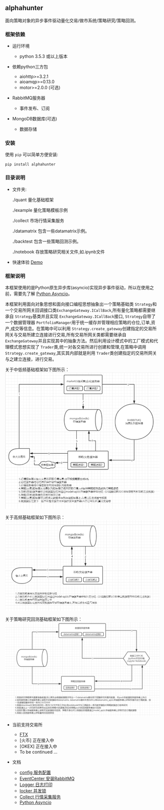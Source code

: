 
## alphahunter

面向策略对象的异步事件驱动量化交易/做市系统/策略研究/策略回测。


### 框架依赖

- 运行环境
   - python 3.5.3 或以上版本

- 依赖python三方包
   - aiohttp>=3.2.1
   - aioamqp>=0.13.0
   - motor>=2.0.0 (可选)

- RabbitMQ服务器
    - 事件发布、订阅

- MongoDB数据库(可选)
    - 数据存储


### 安装
使用 `pip` 可以简单方便安装:
```text
pip install alphahunter
```


### 目录说明

- 文件夹:

  ./quant 量化基础框架

  ./example 量化策略模板示例

  ./collect 市场行情采集服务
  
  ./datamatrix 包含一些datamatrix示例。
    
  ./backtest 包含一些策略回测示例。
  
  ./notebook 存放策略研究相关文件,如.ipynb文件

- 快速体验
    [Demo](example/)


### 框架说明

本框架使用的是Python原生异步库(asyncio)实现异步事件驱动，所以在使用之前，需要先了解 [Python Asyncio](https://docs.python.org/3/library/asyncio.html)。

本框架利用面向对象思想和面向接口编程思想抽象出一个策略基础类 `Strategy`和一个交易所网关回调接口类`ExchangeGateway.ICallBack`,所有量化策略都需要继承自 `Strategy`基类并且实现 `ExchangeGateway.ICallBack`接口, `Strategy`自带了一个数据管理器 `PortfolioManager`用于统一缓存并管理相应策略的仓位,订单,资产,成交等信息。在策略中可以利用 `Strategy.create_gateway`创建指定的交易所网关与交易所建立连接进行交易,所有交易所网关类都需要继承自 `ExchangeGateway`并且实现其中的抽象方法。然后利用设计模式中的工厂模式和代理模式思想实现了 `Trader`类,统一对各交易所进行创建和管理,在策略中调用 `Strategy.create_gateway`,其实其内部就是利用 `Trader`类创建指定的交易所网关与之建立连接，进行交易。

关于中低频基础框架如下图所示：
![](docs/images/中低频策略框架.png)

关于高频基础框架如下图所示：
![](docs/images/高频策略框架.png)

关于策略研究回测基础框架如下图所示：
![](docs/images/策略研究流程.png)

- 当前支持交易所
    - [FTX](example/ftx)
    - [火币] 正在接入中
    - [OKEX] 正在接入中
    - To be continued ...

- 文档
   - [config 服务配置](docs/configure/README.md)
   - [EventCenter 安装RabbitMQ](docs/others/rabbitmq_deploy.md)
   - [Logger 日志打印](docs/others/logger.md)
   - [locker 并发锁](docs/others/locker.md)
   - [Collect 行情采集服务](collect/README.md)
   - [Python Asyncio](https://docs.python.org/3/library/asyncio.html)
